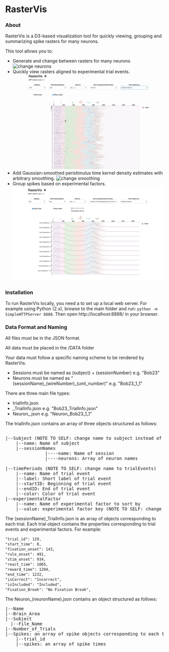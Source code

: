 # RasterVis

### About
RasterVis is a D3-based visualization tool for quickly viewing, grouping and summarizing spike rasters for many neurons.

This tool allows you to:
* Generate and change between rasters for many neurons
![change neurons](/img/RasterVis-ChangeNeurons.gif)
* Quickly view rasters aligned to experimental trial events.
![change time](/img/RasterVis-ChangeTime.gif)
* Add Gaussian-smoothed peristimulus time kernel density estimates with arbitrary smoothing.
![change smoothing](/img/RasterVis-KDE-Smoothing.gif)
* Group spikes based on experimental factors.
![change factors](/img/RasterVis-ChangeFactor.gif)

### Installation
To run RasterVis locally, you need a to set up a local web server. For example using Python (2.x), browse to the main folder and run:
``` python -m SimpleHTTPServer 8888 ```. Then open http://localhost:8888/ in your browser.

### Data Format and Naming
All files must be in the JSON format.

All data must be placed in the /DATA folder

Your data must follow a specific naming scheme to be rendered by RasterVis.
  * Sessions must be named as (subject) + (sessionNumber) e.g. "Bob23"
  * Neurons must be named as "(sessionName)\_(wireNumber)_(unit_number)" e.g. "Bob23_1_1"

There are three main file types:
  * trialInfo.json
  * <sessionName>_TrialInfo.json e.g. "Bob23_TrialInfo.json"
  * Neuron_<neuronName>.json e.g. "Neuron_Bob23_1_1"

The trialInfo.json contains an array of three objects structured as follows:
<pre>  
|--Subject (NOTE TO SELF: change name to subject instead of monkey)
    |--name: Name of subject
    |--sessionNames
               |----name: Name of session
               |----neurons: Array of neuron names

|--timePeriods (NOTE TO SELF: change name to trialEvents)
    |--name: Name of trial event
    |--label: Short label of trial event
    |--startID: Beginning of trial event
    |--endID: End of trial event
    |--color: Color of trial event
|--experimentalFactor
    |--name: Name of experimental factor to sort by
    |--value: experimental factor key (NOTE TO SELF: change name to key)
</pre>

The (sessionName)_TrialInfo.json is an array of objects corresponding to each trial. Each trial object contains the properties corresponding to trial events and experimental factors. For example:
```
"trial_id": 129,
"start_time": 0,
"fixation_onset": 143,
"rule_onset": 491,
"stim_onset": 934,
"react_time": 1065,
"reward_time": 1204,
"end_time": 1232,
"isCorrect": "Incorrect",
"isIncluded": "Included",
"Fixation_Break": "No Fixation Break",
 ```

 The Neuron_(neuronName).json contains an object structured as follows:
<pre>
|--Name
|--Brain_Area
|--Subject
  |--File_Name
|--Number_of_Trials
|--Spikes: an array of spike objects corresponding to each trial
    |--trial_id
    |--spikes: an array of spike times
</pre>

